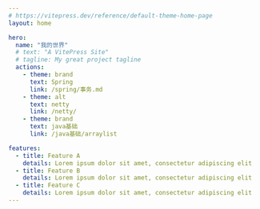 ```yaml
---
# https://vitepress.dev/reference/default-theme-home-page
layout: home

hero:
  name: "我的世界"
  # text: "A VitePress Site"
  # tagline: My great project tagline
  actions:
    - theme: brand
      text: Spring
      link: /spring/事务.md
    - theme: alt
      text: netty
      link: /netty/
    - theme: brand
      text: java基础
      link: /java基础/arraylist

features:
  - title: Feature A
    details: Lorem ipsum dolor sit amet, consectetur adipiscing elit
  - title: Feature B
    details: Lorem ipsum dolor sit amet, consectetur adipiscing elit
  - title: Feature C
    details: Lorem ipsum dolor sit amet, consectetur adipiscing elit
---
```


